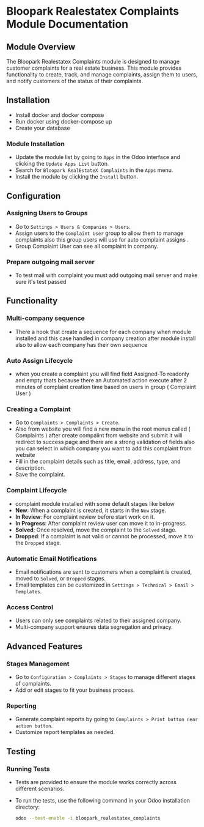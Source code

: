 # Bloopark Realestatex Complaints Module Documentation

## Module Overview

The Bloopark Realestatex Complaints module is designed to manage customer complaints for a real estate business. This module provides functionality to create, track, and manage complaints, assign them to users, and notify customers of the status of their complaints.

## Installation
- Install docker and docker compose
- Run docker using docker-compose up
- Create your database

### Module Installation

- Update the module list by going to `Apps` in the Odoo interface and clicking the `Update Apps List` button.
- Search for `Bloopark RealEstateX Complaints` in the `Apps` menu.
- Install the module by clicking the `Install` button.

## Configuration

### Assigning Users to Groups
- Go to `Settings > Users & Companies > Users`.
- Assign users to the `Complaint User` group to allow them to manage complaints also this group users will use for auto complaint assigns .
- Group Complaint User can see all complaint in company.


### Prepare outgoing mail server

- To test mail with complaint you must add outgoing mail server and make sure it's test passed

## Functionality

### Multi-company sequence

- There a hook that create a sequence for each company when module installed and this case handled in company creation after module install also to allow each company has their own sequence

### Auto Assign Lifecycle

- when you create a complaint you will find field Assigned-To readonly and empty thats because there an Automated action execute after 2 minutes of complaint creation time based on users in group ( Complaint User )

### Creating a Complaint
- Go to `Complaints > Complaints > Create`.
- Also from website you will find a new menu in the root menus called ( Complaints )
after create compalint from website and submit it will redirect to success page and there are a strong validation of fields also you can select in which company you want to add this complaint from website
- Fill in the complaint details such as title, email, address, type, and description.
- Save the complaint.

### Complaint Lifecycle
- complaint module installed with some default stages like below
- **New**: When a complaint is created, it starts in the `New` stage.
- **In Review**: For complaint review before start work on it.
- **In Progress**: After complaint review user can move it to in-progress.
- **Solved**: Once resolved, move the complaint to the `Solved` stage.
- **Dropped**: If a complaint is not valid or cannot be processed, move it to the `Dropped` stage.

### Automatic Email Notifications
- Email notifications are sent to customers when a complaint is created, moved to `Solved`, or `Dropped` stages.
- Email templates can be customized in `Settings > Technical > Email > Templates`.

### Access Control
- Users can only see complaints related to their assigned company.
- Multi-company support ensures data segregation and privacy.

## Advanced Features

### Stages Management
- Go to `Configuration > Complaints > Stages` to manage different stages of complaints.
- Add or edit stages to fit your business process.

### Reporting
- Generate complaint reports by going to `Complaints > Print button near action button`.
- Customize report templates as needed.

## Testing

### Running Tests

- Tests are provided to ensure the module works correctly across different scenarios.
- To run the tests, use the following command in your Odoo installation directory:

  ```bash
  odoo --test-enable -i bloopark_realestatex_complaints
